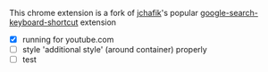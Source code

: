 This chrome extension is a fork of [jchafik](https://github.com/jchafik)'s popular [google-search-keyboard-shortcut](https://github.com/jchafik/google-search-shortcuts) extension

- [x] running for youtube.com
- [ ] style 'additional style' (around container) properly
- [ ] test
